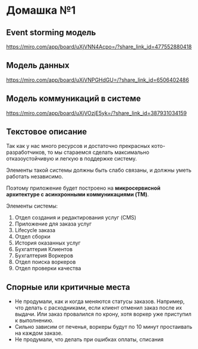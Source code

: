 
# Домашка №1

## Event storming модель

https://miro.com/app/board/uXjVNN4Acpo=/?share_link_id=477552880418

## Модель данных

https://miro.com/app/board/uXjVNPGHdGU=/?share_link_id=6506402486


## Модель коммуникаций в системе

https://miro.com/app/board/uXjVOzjE5yk=/?share_link_id=387931034159

## Текстовое описание

Так как у нас много ресурсов и достаточно прекрасных кото-разработчиков,
то мы стараемся сделать максимально отказоустойчивую и легкую в поддержке систему.

Элементы такой системы должны быть слабо связаны, и должны уметь работать
независимо.

Поэтому приложение будет построено на **микросервисной архитектуре с асинхронными коммуникациями (TM)**.

Элементы системы:
1. Отдел создания и редактирования услуг (CMS)
2. Приложение для заказа услуг
3. Lifecycle заказа
4. Отдел сборки
5. История оказанных услуг
6. Бухгалтерия Клиентов
7. Бухгалтерия Воркеров
8. Отдел поиска воркеров
9. Отдел проверки качества


## Спорные или критичные места

- Не продумали, как и когда меняются статусы заказов.
  Например, что делать с расходниками, если клиент отменил заказ после их выдачи.
  Или заказ провалился по крону, хотя воркер уже приступил к выполнению.
- Сильно зависим от печенья, воркеры будут по 10 минут простаивать на каждом заказе.
- Не продумали, что делать при ошибках оплаты, списания
